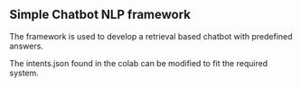 ## Simple Chatbot NLP framework 
The framework is used to develop a retrieval based chatbot with predefined answers.

The intents.json found in the colab can be modified to fit the required system.

